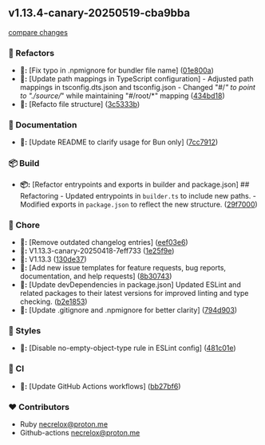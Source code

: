 
## v1.13.4-canary-20250519-cba9bba

[compare changes](https://github.com/Basalt-Lab/basalt-helper/compare/v1.13.3-canary-20250418-9c22f53...v1.13.4-canary-20250519-cba9bba)

### 🧹 Refactors

- **🧹:** [Fix typo in .npmignore for bundler file name] ([01e800a](https://github.com/Basalt-Lab/basalt-helper/commit/01e800a))
- **🧹:** [Update path mappings in TypeScript configuration] - Adjusted path mappings in tsconfig.dts.json and tsconfig.json - Changed "#/*" to point to "./source/*" while maintaining "#/root/*" mapping ([434bd18](https://github.com/Basalt-Lab/basalt-helper/commit/434bd18))
- **🧹:** [Refacto file structure] ([3c5333b](https://github.com/Basalt-Lab/basalt-helper/commit/3c5333b))

### 📖 Documentation

- **📖:** [Update README to clarify usage for Bun only] ([7cc7912](https://github.com/Basalt-Lab/basalt-helper/commit/7cc7912))

### 📦 Build

- **📦:** [Refactor entrypoints and exports in builder and package.json] ## Refactoring - Updated entrypoints in `builder.ts` to include new paths. - Modified exports in `package.json` to reflect the new structure. ([29f7000](https://github.com/Basalt-Lab/basalt-helper/commit/29f7000))

### 🦉 Chore

- **🦉:** [Remove outdated changelog entries] ([eef03e6](https://github.com/Basalt-Lab/basalt-helper/commit/eef03e6))
- **🦉:** V1.13.3-canary-20250418-7eff733 ([1e25f9e](https://github.com/Basalt-Lab/basalt-helper/commit/1e25f9e))
- **🦉:** V1.13.3 ([130de37](https://github.com/Basalt-Lab/basalt-helper/commit/130de37))
- **🦉:** [Add new issue templates for feature requests, bug reports, documentation, and help requests] ([8b30743](https://github.com/Basalt-Lab/basalt-helper/commit/8b30743))
- **🦉:** [Update devDependencies in package.json] Updated ESLint and related packages to their latest versions for improved linting and type checking. ([b2e1853](https://github.com/Basalt-Lab/basalt-helper/commit/b2e1853))
- **🦉:** [Update .gitignore and .npmignore for better clarity] ([794d903](https://github.com/Basalt-Lab/basalt-helper/commit/794d903))

### 🎨 Styles

- **🎨:** [Disable no-empty-object-type rule in ESLint config] ([481c01e](https://github.com/Basalt-Lab/basalt-helper/commit/481c01e))

### 🤖 CI

- **🤖:** [Update GitHub Actions workflows] ([bb27bf6](https://github.com/Basalt-Lab/basalt-helper/commit/bb27bf6))

### ❤️ Contributors

- Ruby <necrelox@proton.me>
- Github-actions <necrelox@proton.me>

